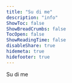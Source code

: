 ```yaml
---
title: "Su di me"
description: "info"
ShowToc: false
ShowBreadCrumbs: false
TocOpen: false
ShowReadingTime: false
disableShare: true
hidemeta: true
hidefooter: true
---
```


Su di me
